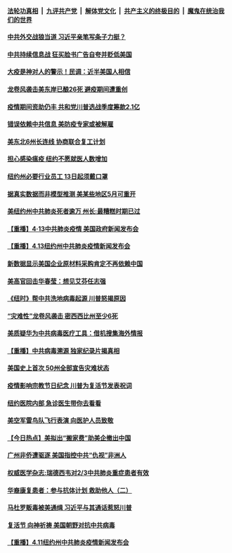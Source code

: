 ####  [法轮功真相](../../../../basic/blob/master/README.md?t=04141530) &nbsp;|&nbsp; [九评共产党](../../../../9ping.md/blob/master/README.md?t=04141530) &nbsp;|&nbsp; [解体党文化](../../../../jtdwh.md/blob/master/README.md?t=04141530)  &nbsp;|&nbsp; [共产主义的终极目的](../../../../gczydzjmd.md/blob/master/README.md?t=04141530) &nbsp;|&nbsp; [魔鬼在统治我们的世界](../../../../mgztzwmdsj.md/blob/master/README.md?t=04141530) 

#### [中共外交战狼当道 习近平亲笔写条子力挺？](../pages/prog203/a102822659.md?t=04141530) 

#### [中共持续信息战 狂买脸书广告自夸并贬低美国](../pages/prog203/a102822382.md?t=04141530) 

#### [大疫是神对人的警示！民调：近半美国人相信](../pages/prog203/a102822629.md?t=04141530) 

#### [龙卷风袭击美东岸已酿26死 避疫期间遭重创](../pages/prog203/a102822536.md?t=04141530) 

#### [疫情期间资助仍丰 共和党川普选战季度筹款2.1亿](../pages/prog203/a102822564.md?t=04141530) 

#### [错误依赖中共信息  美防疫专家或被解雇](../pages/prog203/a102822524.md?t=04141530) 

#### [美东北6州长连线 协商联合复工计划](../pages/prog203/a102822487.md?t=04141530) 

#### [担心感染瘟疫 纽约不愿就医人数增加](../pages/prog203/a102822453.md?t=04141530) 

#### [纽约州必要行业员工 13日起须戴口罩](../pages/prog203/a102822455.md?t=04141530) 

#### [据真实数据而非模型推测 美某些地区5月可重开](../pages/prog203/a102822432.md?t=04141530) 

#### [美纽约州中共肺炎死者逾万  州长:最糟糕时期已过](../pages/prog203/a102822395.md?t=04141530) 

#### [【重播】4·13中共肺炎疫情 美国政府新闻发布会](../pages/prog203/a102820201.md?t=04141530) 

#### [【重播】4.13纽约州中共肺炎疫情新闻发布会](../pages/prog203/a102822225.md?t=04141530) 

#### [新数据显示美国企业原材料采购肯定不再依赖中国](../pages/prog203/a102821915.md?t=04141530) 

#### [美高官回击华春莹：想见艾芬任志强](../pages/prog203/a102821886.md?t=04141530) 

#### [《纽时》帮中共洗地病毒起源 川普怒揭原因](../pages/prog203/a102821924.md?t=04141530) 

#### [“灾难性”龙卷风袭击 密西西比州至少6死](../pages/prog203/a102821913.md?t=04141530) 

#### [美质疑华为中共病毒医疗工具：借机搜集海外情报](../pages/prog203/a102821826.md?t=04141530) 

#### [【重播】中共病毒溯源 独家纪录片揭真相](../pages/prog203/a102821093.md?t=04141530) 

#### [美国史上首次 50州全部宣告灾难状态](../pages/prog203/a102821718.md?t=04141530) 

#### [疫情影响宗教节日纪念 川普为复活节发表祝词](../pages/prog203/a102821625.md?t=04141530) 

#### [纽约医院内部 急诊医生带你去看看](../pages/prog203/a102821693.md?t=04141530) 

#### [美空军雷鸟队飞行表演 向医护人员致敬](../pages/prog203/a102821670.md?t=04141530) 

#### [【今日热点】美拟出“搬家费”助美企撤出中国](../pages/prog203/a102821646.md?t=04141530) 

#### [广州非侨遭驱逐 美国指控中共“仇视”非洲人](../pages/prog203/a102821364.md?t=04141530) 

#### [权威医学杂志:瑞德西韦对2/3中共肺炎重症患者有效](../pages/prog203/a102821197.md?t=04141530) 

#### [华裔康复患者：参与抗体计划 救助他人（二）](../pages/prog203/a102820436.md?t=04141530) 

#### [马杜罗贩毒被美通缉 习近平与其通话惹怒川普](../pages/prog203/a102821128.md?t=04141530) 

#### [复活节 向神祈祷 美国朝野对抗中共病毒](../pages/prog203/a102821108.md?t=04141530) 

#### [【重播】4.11纽约州中共肺炎疫情新闻发布会](../pages/prog203/a102820203.md?t=04141530) 

